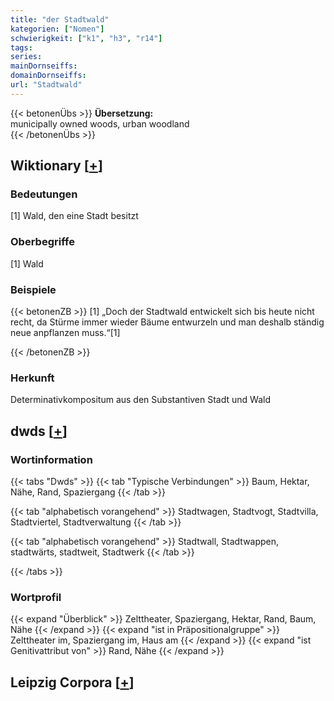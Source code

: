```yaml
---
title: "der Stadtwald"
kategorien: ["Nomen"]
schwierigkeit: ["k1", "h3", "r14"]
tags:
series:
mainDornseiffs:
domainDornseiffs:
url: "Stadtwald"
---
```


{{< betonenÜbs >}}
**Übersetzung:**  
municipally owned woods, urban woodland  
{{< /betonenÜbs >}}

## Wiktionary [[+](https://de.wiktionary.org/wiki/Stadtwald)]

### Bedeutungen
[1] Wald, den eine Stadt besitzt  

### Oberbegriffe
[1] Wald  

### Beispiele
{{< betonenZB >}}
[1] „Doch der Stadtwald entwickelt sich bis heute nicht recht, da Stürme immer wieder Bäume entwurzeln und man deshalb ständig neue anpflanzen muss.“[1]  

{{< /betonenZB >}}
### Herkunft
Determinativkompositum aus den Substantiven Stadt und Wald  



## dwds [[+](https://www.dwds.de/wb/Stadtwald)]

### Wortinformation
{{< tabs "Dwds" >}}
{{< tab "Typische Verbindungen" >}}
Baum, Hektar, Nähe, Rand, Spaziergang
{{< /tab >}}

{{< tab "alphabetisch vorangehend" >}}
Stadtwagen, Stadtvogt, Stadtvilla, Stadtviertel, Stadtverwaltung
{{< /tab >}}

{{< tab "alphabetisch vorangehend" >}}
Stadtwall, Stadtwappen, stadtwärts, stadtweit, Stadtwerk
{{< /tab >}}

{{< /tabs >}}

### Wortprofil
{{< expand "Überblick" >}} Zelttheater, Spaziergang, Hektar, Rand, Baum, Nähe {{< /expand >}}
{{< expand "ist in Präpositionalgruppe" >}} Zelttheater im, Spaziergang im, Haus am {{< /expand >}}
{{< expand "ist Genitivattribut von" >}} Rand, Nähe {{< /expand >}}

## Leipzig Corpora [[+](https://corpora.uni-leipzig.de/en/res?word=Stadtwald&corpusId=deu_newscrawl-public_2018)]

